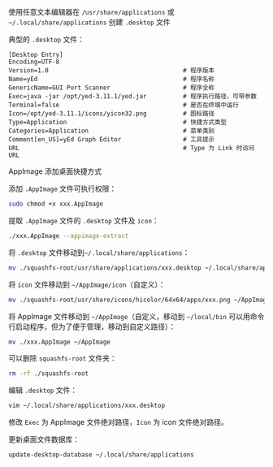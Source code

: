 使用任意文本编辑器在 `/usr/share/applications` 或 `~/.local/share/applications` 创建 `.desktop` 文件

典型的 `.desktop` 文件：

```desktop
[Desktop Entry]
Encoding=UTF-8
Version=1.0                                     # 程序版本
Name=yEd                                        # 程序名称
GenericName=GUI Port Scanner                    # 程序全称
Exec=java -jar /opt/yed-3.11.1/yed.jar          # 程序执行路径，可带参数
Terminal=false                                  # 是否在终端中运行
Icon=/opt/yed-3.11.1/icons/yicon32.png          # 图标路径
Type=Application                                # 快捷方式类型
Categories=Application                          # 菜单类别
Comment[en_US]=yEd Graph Editor                 # 工具提示
URL                                             # Type 为 Link 时访问 URL
```

AppImage 添加桌面快捷方式

添加 `.AppImage` 文件可执行权限：

```sh
sudo chmod +x xxx.AppImage
```

提取 `.AppImage` 文件的 `.desktop` 文件及 `icon`：

```sh
./xxx.AppImage --appimage-extract
```

将 `.desktop` 文件移动到`~/.local/share/applications`：

```sh
mv ./squashfs-root/usr/share/applications/xxx.desktop ~/.local/share/applications
```

将 `icon` 文件移动到 `~/AppImage/icon`（自定义）：

```sh
mv ./squashfs-root/usr/share/icons/hicolor/64x64/apps/xxx.png ~/AppImage/icon
```

将 AppImage 文件移动到 `~/AppImage`（自定义，移动到 `~/local/bin` 可以用命令行启动程序，但为了便于管理，移动到自定义路径）：

```sh
mv ./xxx.AppImage ~/AppImage
```

可以删除 `squashfs-root` 文件夹：

```sh
rm -rf ./squashfs-root
```

编辑 `.desktop` 文件：

```sh
vim ~/.local/share/applications/xxx.desktop
```

修改 `Exec` 为 AppImage 文件绝对路径，`Icon` 为 icon 文件绝对路径。

更新桌面文件数据库：

```sh
update-desktop-database ~/.local/share/applications
```


